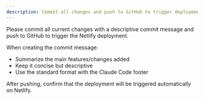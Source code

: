 ```yaml
---
description: Commit all changes and push to GitHub to trigger deployment
---
```


Please commit all current changes with a descriptive commit message and push to GitHub to trigger the Netlify deployment.

When creating the commit message:
- Summarize the main features/changes added
- Keep it concise but descriptive
- Use the standard format with the Claude Code footer

After pushing, confirm that the deployment will be triggered automatically on Netlify.
